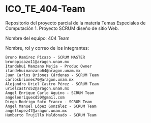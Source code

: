 # ICO_TE_404-Team
Repositorio del proyecto parcial de la materia Temas Especiales de Computación 1. Proyecto SCRUM diseño de sitio Web.

Nombre del equipo: 404 Team

Nombre, rol y correo de los integrantes:

    Bruno Ramirez Picazo - SCRUM MASTER          brunopicazo11@aragon.unam.mx     
    Itandehui Manzano Mejía - Produc Owner       itandehuimanzano64@aragon.unam.mx
    Juan Carlos Briones Cárdenas - SCRUM Team    carlosbriones70@aragon.unam.mx
    Alejandro Uriel Castro Pérez - SCRUM Team    urielcastro52@aragon.unam.mx
    Angel Enrique Carlo Aquino - SCRUM Team      angelenriquexd50@gmail.com
    Diego Rodrigo Soto Franco - SCRUM Team
    Ángel Manuel López González - SCRUM Team     angellopez47@aragon.unam.mx
    Humberto Trujillo Maldonado - SCRUM Team
    
